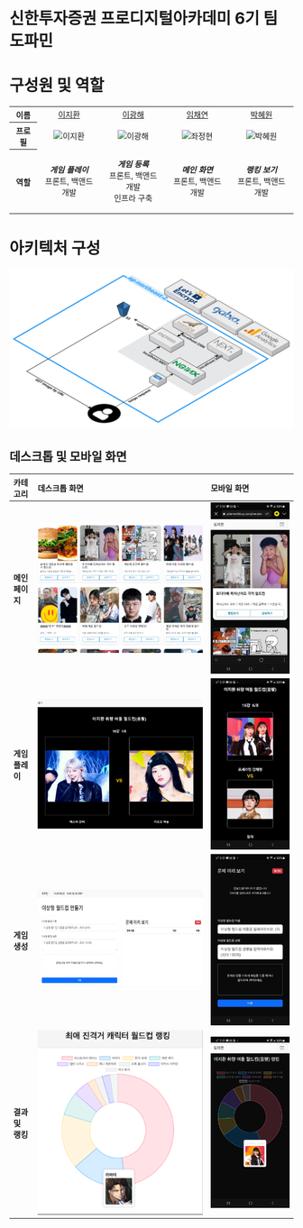 # 신한투자증권 프로디지털아카데미 6기 팀 도파민

# 구성원 및 역할
<table>
  <tr>
    <th>
      이름
    </th>
    <td align="center">
      <a href="https://github.com/takeitEasyhwan">
        <div>이지환</div>
      </a>
    </td>
    <td align="center">
      <a href="https://github.com/PangHae">
        <div>이광해</div>
      </a>
    </td>
    <td align="center">
      <a href="https://github.com/isyoudwn">
        <div>임채연</div>
      </a>
    </td>    
    <td align="center">
      <a href="https://github.com/hiwonwon">
        <div>박혜원</div>
      </a>
    </td>
  </tr>
  <tr>
    <th>
      프로필
    </th>
    <td align="center">
      <img src="https://avatars.githubusercontent.com/u/22561166?v=4" width="100px;" alt="이지환"/>
    </td>
    <td align="center">
      <img src="https://avatars.githubusercontent.com/u/62276222?v=4" width="100px;" alt="이광해"/>
    </td>
    <td align="center">
      <img src="https://avatars.githubusercontent.com/u/127868594?v=4" width="100px;" alt="좌정현"/>
    </td>    
    <td align="center">
      <img src="https://avatars.githubusercontent.com/u/91616435?v=4" width="100px;" alt="박혜원"/>
    </td>
  </tr>
  <tr>
    <th>
      역할
    </th>
    <td align="center">
      <p><strong><i>게임 플레이</i></strong><br/>프론트, 백앤드 개발</p>
    </td>
    <td align="center">
      <p><strong><i>게임 등록</i></strong> <br/> 프론트, 백앤드 개발 <br/> 인프라 구축</p>
    </td>
    <td align="center">
      <p><strong><i>메인 화면</i></strong> <br/> 프론트, 백앤드 개발</p>
    </td>    
    <td align="center">
      <p><strong><i>랭킹 보기</i></strong> <br/> 프론트, 백앤드 개발</p>
    </td>
  </tr>
</table>

# 아키텍처 구성
![아키텍처](./images/architecture.png)

## 데스크톱 및 모바일 화면

| 카테고리     | 데스크톱 화면                      | 모바일 화면                      |
| :----------- | :--------------------------------- | :------------------------------- |
| **메인 페이지** | ![메인페이지](./images/main_desktop.png) | ![메인페이지](./images/main_mobile.jpg) |
| **게임 플레이** | ![게임 플레이](./images/game_desktop.png) | ![게임 플레이](./images/game_mobile.jpg) |
| **게임 생성** | ![게임 생성](./images/create_desktop.png) | ![게임 생성](./images/create_mobile.jpg) |
| **결과 및 랭킹** | ![결과 및 랭킹](./images/ranking_desktop.png) | ![결과 및 랭킹](./images/ranking_mobile.jpg) |

